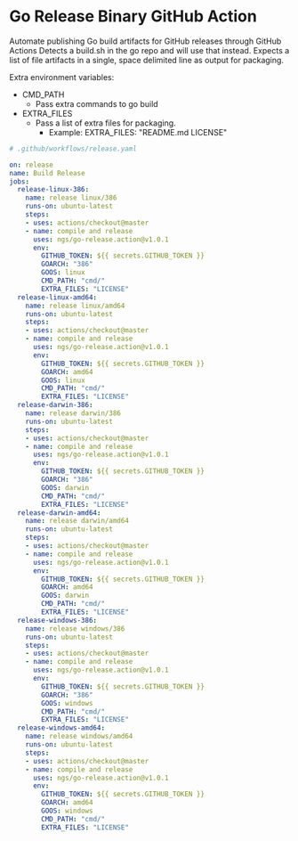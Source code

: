 # Go Release Binary GitHub Action

Automate publishing Go build artifacts for GitHub releases through GitHub Actions
Detects a build.sh in the go repo and will use that instead.  Expects a list of
file artifacts in a single, space delimited line as output for packaging.

Extra environment variables:
* CMD_PATH
  * Pass extra commands to go build
* EXTRA_FILES
  * Pass a list of extra files for packaging.
    * Example: EXTRA_FILES: "README.md LICENSE"

```yaml
# .github/workflows/release.yaml

on: release
name: Build Release
jobs:
  release-linux-386:
    name: release linux/386
    runs-on: ubuntu-latest
    steps:
    - uses: actions/checkout@master
    - name: compile and release
      uses: ngs/go-release.action@v1.0.1
      env:
        GITHUB_TOKEN: ${{ secrets.GITHUB_TOKEN }}
        GOARCH: "386"
        GOOS: linux
        CMD_PATH: "cmd/"
        EXTRA_FILES: "LICENSE"
  release-linux-amd64:
    name: release linux/amd64
    runs-on: ubuntu-latest
    steps:
    - uses: actions/checkout@master
    - name: compile and release
      uses: ngs/go-release.action@v1.0.1
      env:
        GITHUB_TOKEN: ${{ secrets.GITHUB_TOKEN }}
        GOARCH: amd64
        GOOS: linux
        CMD_PATH: "cmd/"
        EXTRA_FILES: "LICENSE"
  release-darwin-386:
    name: release darwin/386
    runs-on: ubuntu-latest
    steps:
    - uses: actions/checkout@master
    - name: compile and release
      uses: ngs/go-release.action@v1.0.1
      env:
        GITHUB_TOKEN: ${{ secrets.GITHUB_TOKEN }}
        GOARCH: "386"
        GOOS: darwin
        CMD_PATH: "cmd/"
        EXTRA_FILES: "LICENSE"
  release-darwin-amd64:
    name: release darwin/amd64
    runs-on: ubuntu-latest
    steps:
    - uses: actions/checkout@master
    - name: compile and release
      uses: ngs/go-release.action@v1.0.1
      env:
        GITHUB_TOKEN: ${{ secrets.GITHUB_TOKEN }}
        GOARCH: amd64
        GOOS: darwin
        CMD_PATH: "cmd/"
        EXTRA_FILES: "LICENSE"
  release-windows-386:
    name: release windows/386
    runs-on: ubuntu-latest
    steps:
    - uses: actions/checkout@master
    - name: compile and release
      uses: ngs/go-release.action@v1.0.1
      env:
        GITHUB_TOKEN: ${{ secrets.GITHUB_TOKEN }}
        GOARCH: "386"
        GOOS: windows
        CMD_PATH: "cmd/"
        EXTRA_FILES: "LICENSE"
  release-windows-amd64:
    name: release windows/amd64
    runs-on: ubuntu-latest
    steps:
    - uses: actions/checkout@master
    - name: compile and release
      uses: ngs/go-release.action@v1.0.1
      env:
        GITHUB_TOKEN: ${{ secrets.GITHUB_TOKEN }}
        GOARCH: amd64
        GOOS: windows
        CMD_PATH: "cmd/"
        EXTRA_FILES: "LICENSE"
```
